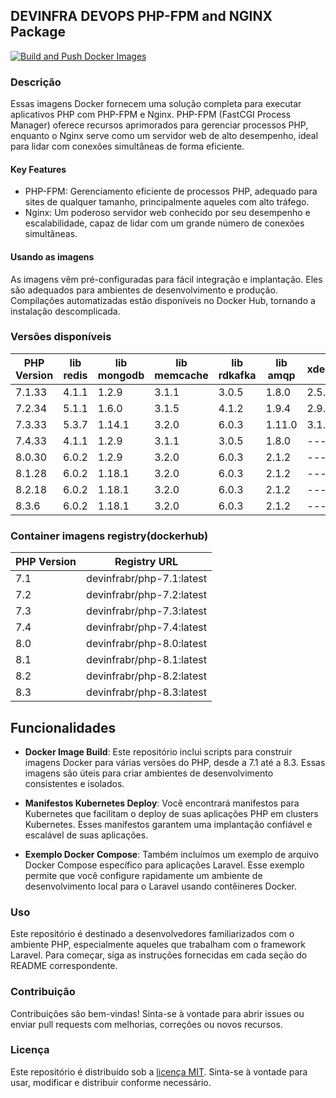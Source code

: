## DEVINFRA DEVOPS PHP-FPM and NGINX Package
[![Build and Push Docker Images](https://github.com/devinfra-br/php-devops/actions/workflows/ci.yaml/badge.svg)](https://github.com/devinfra-br/php-devops/actions/workflows/ci.yaml)

### Descrição
Essas imagens Docker fornecem uma solução completa para executar aplicativos PHP com PHP-FPM e Nginx. PHP-FPM (FastCGI Process Manager) oferece recursos aprimorados para gerenciar processos PHP, enquanto o Nginx serve como um servidor web de alto desempenho, ideal para lidar com conexões simultâneas de forma eficiente.

#### Key Features
- PHP-FPM: Gerenciamento eficiente de processos PHP, adequado para sites de qualquer tamanho, principalmente aqueles com alto tráfego.
- Nginx: Um poderoso servidor web conhecido por seu desempenho e escalabilidade, capaz de lidar com um grande número de conexões simultâneas.

####  Usando as imagens
As imagens vêm pré-configuradas para fácil integração e implantação. Eles são adequados para ambientes de desenvolvimento e produção. Compilações automatizadas estão disponíveis no Docker Hub, tornando a instalação descomplicada.

### Versões disponíveis

|PHP Version|lib redis|lib mongodb|lib memcache|lib rdkafka|lib amqp|xdebug|                      
|-----------|---------|-----------|------------|-----------|--------|------|
|7.1.33 |  4.1.1 | 1.2.9  | 3.1.1  | 3.0.5  | 1.8.0 | 2.5.0  | 
|7.2.34 |  5.1.1 | 1.6.0  | 3.1.5  | 4.1.2  | 1.9.4 | 2.9.0  | 
|7.3.33 |  5.3.7 | 1.14.1  |3.2.0  | 6.0.3  | 1.11.0 | 3.1.6 | 
|7.4.33 |  4.1.1 | 1.2.9  | 3.1.1  | 3.0.5  | 1.8.0 | ---   | 
|8.0.30 |  6.0.2 | 1.2.9  | 3.2.0  | 6.0.3  | 2.1.2 | ---   | 
|8.1.28 |  6.0.2| 1.18.1 | 3.2.0  | 6.0.3  | 2.1.2 | ---  | 
|8.2.18 |  6.0.2 | 1.18.1  |3.2.0  | 6.0.3  | 2.1.2 | ---   | 
|8.3.6 |  6.0.2 | 1.18.1  |3.2.0  | 6.0.3  | 2.1.2 | ---  | 

### Container imagens registry(dockerhub)
|    PHP Version  | Registry URL |                  
|-----------------|-----------|
|7.1 | devinfrabr/php-7.1:latest
|7.2 | devinfrabr/php-7.2:latest
|7.3 | devinfrabr/php-7.3:latest
|7.4 | devinfrabr/php-7.4:latest
|8.0 | devinfrabr/php-8.0:latest
|8.1 | devinfrabr/php-8.1:latest
|8.2 | devinfrabr/php-8.2:latest
|8.3 | devinfrabr/php-8.3:latest


## Funcionalidades

- **Docker Image Build**: Este repositório inclui scripts para construir imagens Docker para várias versões do PHP, desde a 7.1 até a 8.3. Essas imagens são úteis para criar ambientes de desenvolvimento consistentes e isolados.

- **Manifestos Kubernetes Deploy**: Você encontrará manifestos para Kubernetes que facilitam o deploy de suas aplicações PHP em clusters Kubernetes. Esses manifestos garantem uma implantação confiável e escalável de suas aplicações.

- **Exemplo Docker Compose**: Também incluímos um exemplo de arquivo Docker Compose específico para aplicações Laravel. Esse exemplo permite que você configure rapidamente um ambiente de desenvolvimento local para o Laravel usando contêineres Docker.

### Uso

Este repositório é destinado a desenvolvedores familiarizados com o ambiente PHP, especialmente aqueles que trabalham com o framework Laravel. Para começar, siga as instruções fornecidas em cada seção do README correspondente.

### Contribuição

Contribuições são bem-vindas! Sinta-se à vontade para abrir issues ou enviar pull requests com melhorias, correções ou novos recursos.

### Licença

Este repositório é distribuído sob a [licença MIT](LICENSE). Sinta-se à vontade para usar, modificar e distribuir conforme necessário.